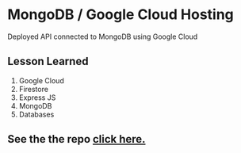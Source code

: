 # MongoDB / Google Cloud Hosting

Deployed API connected to MongoDB using Google Cloud 

## Lesson Learned

1. Google Cloud
2. Firestore
3. Express JS
4. MongoDB
5. Databases

## See the the repo [click here.](https://github.com/MiguelCamilo/Deploy-MongoDB-API)
